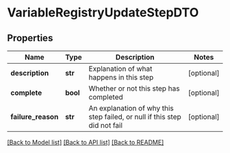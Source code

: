 # VariableRegistryUpdateStepDTO

## Properties
Name | Type | Description | Notes
------------ | ------------- | ------------- | -------------
**description** | **str** | Explanation of what happens in this step | [optional] 
**complete** | **bool** | Whether or not this step has completed | [optional] 
**failure_reason** | **str** | An explanation of why this step failed, or null if this step did not fail | [optional] 

[[Back to Model list]](../README.md#documentation-for-models) [[Back to API list]](../README.md#documentation-for-api-endpoints) [[Back to README]](../README.md)


